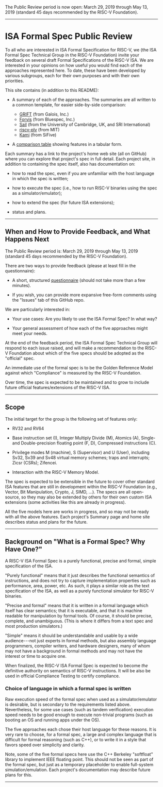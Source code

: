 The Public Review period is now open: March 29, 2019 through May 13, 2019
(standard 45 days recommended by the RISC-V Foundation).

----------------------------------------------------------------
# ISA Formal Spec Public Review

To all who are interested in ISA Formal Specification for RISC-V, we (the ISA Formal Spec Technical Group in the RISC-V Foundation) invite your
feedback on several draft Formal Specifications of the RISC-V ISA. We
are interested in your opinions on how useful you would find each of
the approaches represented here. 
To date, these have been developed by various subgroups, each for their own purposes and with their own priorities.

This site contains (in addition to this README):

- A summary of each of the approaches. The summaries are all written
  to a common template, for easier side-by-side comparison:

    - [GRIFT](GRIFT.md)   (from Galois, Inc.)
    - [Forvis](Forvis.md)  (from Bluespec, Inc.)
    - [Sail](Sail.md)    (from the University of Cambridge, UK, and SRI International)
    - [riscv-plv](riscv-plv.md)  (from MIT)
    - [Kami](Kami.md)    (from SiFive)

- A [comparison table](comparison_table.md) showing features in a tabular form.

Each summary has a link to the project's home web site (all on GitHub)
where you can explore that project's spec in full detail.  Each
project site, in addition to containing the spec itself, also has
documentation on:

- how to read the spec, even if you are
    unfamiliar with the host language in which the spec is written;

- how to execute the spec (i.e., how to run
    RISC-V binaries using the spec as a simulator/emulator);

- how to extend the spec (for future ISA extensions);

- status and plans.

----------------------------------------------------------------
## When and How to Provide Feedback, and What Happens Next

The Public Review period is: March 29, 2019 through May 13, 2019
(standard 45 days recommended by the RISC-V Foundation).

There are two ways to provide feedback (please at least fill in the questionnaire):

- A short, structured [questionnaire](https://docs.google.com/forms/d/e/1FAIpQLSe7jQx_IM2EqvHewuAKiROZXupwsqRu_pCgc-5d0y26DKph7A/viewform)
    (should not take more than a few minutes).

- If you wish, you can provide more expansive free-form comments using the "Issues" tab of this GitHub repo.

We are particularly interested in:

- Your use cases: Are you likely to use the ISA Formal Spec? In what way?

- Your general assessment of how each of the five approaches might meet your needs.

At the end of the feedback period, the ISA Formal Spec Technical Group
will respond to each issue raised, and will make a recommendation to
the RISC-V Foundation about which of the five specs should be adopted
as the "official" spec.

An immediate use of the formal spec is to be the Golden Reference
Model against which "Compliance" is measured by the RISC-V Foundation.

Over time, the spec is expected to be maintained and to grow to
include future official features/extensions of the RISC-V ISA.


-------------------------------------------------------------
## Scope

The initial target for the group is the following set of features only:

- RV32 and RV64

- Base instruction set (I), Integer Multiply Divide (M), Atomics (A),
    Single- and Double-precision floating point (F, D), Compressed
    instructions (C).

- Privilege modes M (machine), S (Supervisor) and U (User), including
    Sv32, Sv39 and Sv48 virtual memory schemes; traps and interrupts;
    Zicsr (CSRs); Zifencei.

- Interaction with the RISC-V Memory Model.

The spec is expected to be extensible in the future to cover other
standard ISA features that are still in development within the RISC-V
Foundation (e.g., Vector, Bit Manipulation, Crypto, J, SIMD, ...).
The specs are all open-source, so they may also be extended by others
for their own custom ISA extensions (some activities like this are
already in progress).

All the five models here are works in progress, and so may not be
ready with all the above features.  Each project's Summary page and
home site describes status and plans for the future.

----------------------------------------------------------------
## Background on "What is a Formal Spec?  Why Have One?"

A RISC-V ISA Formal Spec is a purely functional, precise and formal,
simple specification of the ISA.

"Purely functional" means that it just describes the functional
semantics of instructions, and does not try to capture implementation
properties such as performance, area, power, etc.  As such, it plays a
similar role as the text specification of the ISA, as well as a purely
functional simulator for RISC-V binaries.

"Precise and formal" means that it is written in a formal language
which itself has clear semantics; that it is executable, and that it
is machine readable for manipulation by formal tools.  Of course, it
should be precise, complete, and unambiguous.  (This is where it
differs from a text spec and most production simulators.)

"Simple" means it should be understandable and usable by a wide
audience---not just experts in formal methods, but also assembly
language programmers, compiler writers, and hardware designers, many
of whom may not have a background in formal methods and may not have
the interest or time to acquire one.

When finalized, the RISC-V ISA Formal Spec is expected to become *the*
definitive authority on semantics of RISC-V instructions.  It will be
also be used in official Compliance Testing to certify compliance.

### Choice of language in which a formal spec is written

Raw execution speed of the formal spec when used as a
simulator/emulator is desirable, but is secondary to the requirements
listed above.  Nevertheless, for some use cases (such as tandem
verification) execution speed needs to be good enough to execute
non-trivial programs (such as booting an OS and running apps under the
OS).

The five approaches each chose their host language for these reasons.
It is very rare to choose, for a formal spec, a large and complex
language that is difficult for formal reasoning (such as C++), or to
write it in a style that favors speed over simplicity and clarity.

Note, some of the five formal specs here use the C++ Berkeley
"softfloat" library to implement IEEE floating point.  This should not
be seen as part of the formal spec, but just as a temporary
placeholder to enable full-system simulation/emulation.  Each
project's documentation may describe future plans for this.

----------------------------------------------------------------
